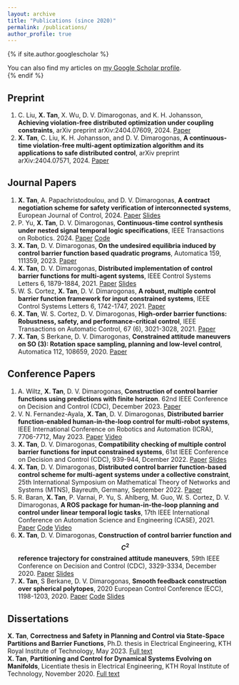 ```yaml
---
layout: archive
title: "Publications (since 2020)"
permalink: /publications/
author_profile: true
---
```


{% if site.author.googlescholar %}
  <div class="wordwrap">You can also find my articles on <a href="{{site.author.googlescholar}}">my Google Scholar profile</a>.</div>
{% endif %}

<!-- {% include base_path %}

{% for post in site.publications reversed %}
  {% include archive-single.html %}
{% endfor %} -->

## Preprint
1. C. Liu, **X. Tan**, X. Wu, D. V. Dimarogonas, and K. H. Johansson, **Achieving violation-free distributed optimization under coupling constraints**, arXiv preprint arXiv:2404.07609, 2024. [Paper](https://arxiv.org/pdf/2404.07609)
1. **X. Tan**, C. Liu, K. H. Johansson, and D. V. Dimarogonas, **A continuous-time violation-free multi-agent optimization algorithm and its applications to safe distributed control**, arXiv preprint arXiv:2404.07571, 2024. [Paper](https://arxiv.org/pdf/2404.07571)


## Journal Papers
1. **X. Tan**, A. Papachristodoulou, and D. V. Dimarogonas, **A contract negotiation scheme for safety verification of interconnected systems**, European Journal of Control, 2024. [Paper](ttps://arxiv.org/pdf/2311.03164) [Slides](../files/ECC24_slides.pdf)
1. P. Yu, **X. Tan**, D. V. Dimarogonas, **Continuous-time control synthesis under nested signal temporal logic specifications**, IEEE Transactions on Robotics. 2024. [Paper](https://arxiv.org/pdf/2309.14347v2) [Code](https://github.com/xiaotan-git/sTLT)
1. **X. Tan**, D. V. Dimarogonas, **On the undesired equilibria induced by control barrier function based quadratic programs**, Automatica 159, 111359, 2023. [Paper](https://arxiv.org/pdf/2104.14895)
1. **X. Tan**, D. V. Dimarogonas, **Distributed implementation of control barrier functions for multi-agent systems**, IEEE Control Systems Letters 6, 1879-1884, 2021. [Paper](https://www.diva-portal.org/smash/get/diva2:1625821/FULLTEXT01.pdf) [Slides](../files/ACC22_RI.pdf)
1. W. S. Cortez, **X. Tan**, D. V. Dimarogonas, **A robust, multiple control barrier function framework for input constrained systems**, IEEE Control Systems Letters 6, 1742-1747, 2021. [Paper](https://arxiv.org/pdf/2205.13726)
1.  **X. Tan**, W. S. Cortez, D. V. Dimarogonas, **High-order barrier functions: Robustness, safety, and performance-critical control**, IEEE Transactions on Automatic Control, 67 (6), 3021-3028, 2021. [Paper](https://arxiv.org/pdf/2104.00101)
1. **X. Tan**,  S Berkane, D. V. Dimarogonas, **Constrained attitude maneuvers on SO (3): Rotation space sampling, planning and low-level control**, Automatica 112, 108659, 2020. [Paper](https://people.kth.se/~dimos/pdfs/Xiao_Automatica_2020.pdf)


## Conference Papers
1. A. Wiltz, **X. Tan**, D. V. Dimarogonas, **Construction of control barrier functions using predictions with finite horizon**. 62nd IEEE Conference on Decision and Control (CDC), December 2023. [Paper](https://arxiv.org/pdf/2305.05294)
1. V. N. Fernandez-Ayala, **X. Tan**, D. V. Dimarogonas, **Distributed barrier function-enabled human-in-the-loop control for multi-robot systems**, IEEE International Conference on Robotics and Automation (ICRA), 7706-7712, May 2023. [Paper]((https://ieeexplore.ieee.org/abstract/document/10160974)) [Video](https://youtu.be/2ASw5bkWa1I?si=83kLAWNXINNr4fC4)
1. **X. Tan**, D. V. Dimarogonas, **Compatibility checking of multiple control barrier functions for input constrained systems**, 61st IEEE Conference on Decision and Control (CDC), 939-944, Dcember 2022. [Paper](https://arxiv.org/pdf/2209.02284) [Slides](../files/CDC22_slides.pdf)
1. **X. Tan**, D. V. Dimarogonas, **Distributed control barrier function-based control scheme for multi-agent systems under a collective constraint**,  25th International Symposium on Mathematical Theory of Networks and Systems (MTNS), Bayreuth, Germany, September 2022. [Paper](https://www.diva-portal.org/smash/get/diva2:1697161/FULLTEXT01.pdf)
1. R. Baran, **X. Tan**, P. Varnai, P. Yu, S. Ahlberg, M. Guo, W. S. Cortez, D. V. Dimarogonas, **A ROS package for human-in-the-loop planning and control under linear temporal logic tasks**, 17th IEEE International Conference on Automation Science and Engineering (CASE), 2021. [Paper](https://people.kth.se/~dimos/pdfs/CASE_2021.pdf) [Code](https://github.com/KTH-SML/ltl_automaton_core) [Video](https://youtu.be/Gd-rqX04OdU?si=C7ahdtqbLrrHG5Zl)
1. **X. Tan**, D. V. Dimarogonas, **Construction of control barrier function and $$C^2$$ reference trajectory for constrained attitude maneuvers**, 59th IEEE Conference on Decision and Control (CDC), 3329-3334, December 2020. [Paper](https://arxiv.org/pdf/2008.08921) [Slides](../files/CDC20_slides.pdf)
1. **X. Tan**,  S Berkane, D. V. Dimarogonas, **Smooth feedback construction over spherical polytopes**, 2020 European Control Conference (ECC), 1198-1203, 2020. [Paper](https://people.kth.se/~dimos/pdfs/ECC20_Xiao.pdf) [Code](https://github.com/xiaotan-git/control_2sphere) [Slides](../files/ECC20_sildes.pdf)


## Dissertations
**X. Tan**, **Correctness and Safety in Planning and Control via State-Space Partitions and Barrier Functions**, Ph.D. thesis in Electrical Engineering, KTH Royal Institute of Technology, May 2023. [Full text](https://www.diva-portal.org/smash/record.jsf?pid=diva2%3A1750193&dswid=9579)\
**X. Tan**, **Partitioning and Control for Dynamical Systems Evolving on Manifolds**, Licentiate thesis in Electrical Engineering, KTH Royal Institute of Technology, November 2020. [Full text](https://www.diva-portal.org/smash/record.jsf?pid=diva2%3A1474833&dswid=3179)